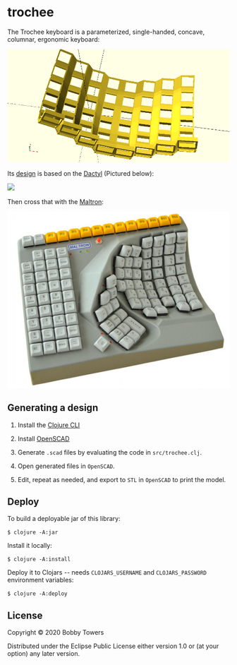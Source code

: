 # trochee

The Trochee keyboard is a parameterized, single-handed, concave, columnar, ergonomic keyboard:

![Maltron single-handed keyboard](./resources/switch-holes.png)

Its [design](./doc/design.md) is based on the [Dactyl](https://github.com/adereth/dactyl-keyboard) (Pictured below):

<img src="https://raw.githubusercontent.com/adereth/dactyl-cave/master/resources/glamourshot.png"/>

Then cross that with the [Maltron](https://www.maltron.com/):

![Maltron single-handed keyboard](./resources/maltron.jpg)

## Generating a design

1. Install the [Clojure CLI](https://clojure.org/guides/getting_started#_clojure_installer_and_cli_tools)

2. Install [OpenSCAD](http://www.openscad.org/)

3. Generate `.scad` files by evaluating the code in `src/trochee.clj`.

4. Open generated files in `OpenSCAD`.

5. Edit, repeat as needed, and export to `STL` in `OpenSCAD` to print the model.

## Deploy

To build a deployable jar of this library:

    $ clojure -A:jar

Install it locally:

    $ clojure -A:install

Deploy it to Clojars -- needs `CLOJARS_USERNAME` and `CLOJARS_PASSWORD` environment variables:

    $ clojure -A:deploy

## License

Copyright © 2020 Bobby Towers

Distributed under the Eclipse Public License either version 1.0 or (at
your option) any later version.
